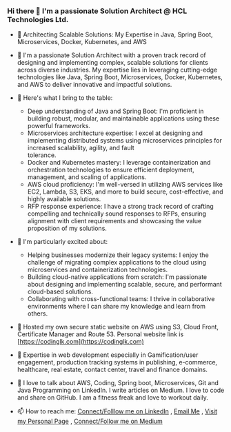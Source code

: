 ### Hi there 👋 I'm a passionate Solution Architect @ HCL Technologies Ltd.

<!--
**codinglk/codinglk** is a ✨ _special_ ✨ repository because its `README.md` (this file) appears on your GitHub profile.

Here are some ideas to get you started:

- 🔭 I’m currently working on Java, Spring Boot, Microservices and AWS. 13 years of professional IT experience including specification, Design, Implementation, Debugging, Testing, and Development of complex scalable software applications using Java, Springboot and AWS.
- 🌱 I’m currently learning ...
- 👯 I’m looking to collaborate on ...
- 🤔 I’m looking for help with ...
- 💬 Ask me about ...
- 📫 How to reach me: ...
- 😄 Pronouns: ...
- ⚡ Fun fact: ...
-->
- 🔭 Architecting Scalable Solutions: My Expertise in Java, Spring Boot, Microservices, Docker, Kubernetes, and AWS

- 🔭 I'm a passionate Solution Architect with a proven track record of designing and implementing complex, scalable solutions for clients across diverse industries. My expertise lies in leveraging cutting-edge technologies like Java, Spring Boot, Microservices, Docker, Kubernetes, and AWS to deliver innovative and impactful solutions.
 
- 🔭 Here's what I bring to the table:
   * Deep understanding of Java and Spring Boot: I'm proficient in building robust, modular, and maintainable applications using these powerful frameworks.
   * Microservices architecture expertise: I excel at designing and implementing distributed systems using microservices principles for increased scalability, agility, and fault        
     tolerance.
   * Docker and Kubernetes mastery: I leverage containerization and orchestration technologies to ensure efficient deployment, management, and scaling of applications.
   * AWS cloud proficiency: I'm well-versed in utilizing AWS services like EC2, Lambda, S3, EKS, and more to build secure, cost-effective, and highly available solutions.
   * RFP response experience: I have a strong track record of crafting compelling and technically sound responses to RFPs, ensuring alignment with client requirements and showcasing 
     the value proposition of my solutions.

- 🔭 I'm particularly excited about:
  * Helping businesses modernize their legacy systems: I enjoy the challenge of migrating complex applications to the cloud using microservices and containerization technologies.
  * Building cloud-native applications from scratch: I'm passionate about designing and implementing scalable, secure, and performant cloud-based solutions.
  * Collaborating with cross-functional teams: I thrive in collaborative environments where I can share my knowledge and learn from others.

- 🔭 Hosted my own secure static website on AWS using S3, Cloud Front, Certificate Manager and Route 53. Personal website link is [https://codinglk.com](https://codinglk.com)

- 🔭 Expertise in web development especially in Gamification/user engagement, production tracking systems in publishing, e-commerce, healthcare, real estate, contact center, travel and finance domains.

- 🔭 I love to talk about AWS, Coding, Spring boot, Microservices, Git and Java Programming on LinkedIn. I write articles on Medium. I love to code and share on GitHub. I am a fitness freak and love to workout daily.

- 📫 How to reach me: [Connect/Folllow me on LinkedIn](https://www.linkedin.com/in/codinglk/) , [Email Me](mailto:lalit.kumar8618@gmail.com) , [Visit my Personal Page](https://codinglk.com) , [Connect/Follow me on Medium](https://medium.com/@codinglk)
